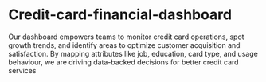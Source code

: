 # Credit-card-financial-dashboard
Our dashboard empowers teams to monitor credit card operations, spot growth trends, and identify areas to optimize customer acquisition and satisfaction. By mapping attributes like job, education, card type, and usage behaviour, we are driving data-backed decisions for better credit card services
